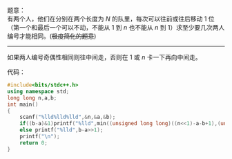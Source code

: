 题意：  
有两个人，他们在分别在两个长度为 $N$ 的队里，每次可以往前或往后移动 $1$ 位（第一个和最后一个可以不动，不能从 $1$ 到 $n$ 也不能从 $n$ 到 $1$）求至少要几次两人编号才能相同。(~~极度简化的题意~~)
___
如果两人编号奇偶性相同则往中间走，否则在 $1$ 或 $n$ 卡一下再向中间走。

代码：
```cpp
#include<bits/stdc++.h>
using namespace std;
long long n,a,b;
int main()
{
	scanf("%lld%lld%lld",&n,&a,&b);
	if((b-a)&1)printf("%lld",min((unsigned long long)((n<<1)-a-b+1),(unsigned long long)(a+b-1))>>1);
	else printf("%lld",b-a>>1);
	printf("\n");
	return 0;
}
```
